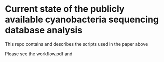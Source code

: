 # Current state of the publicly available cyanobacteria sequencing database analysis

This repo contains and describes the scripts used in the paper above

Please see the workflow.pdf and 
